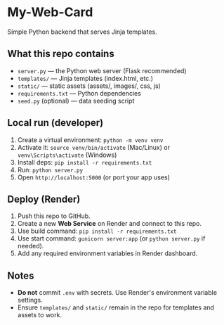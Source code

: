 # My-Web-Card

Simple Python backend that serves Jinja templates.

## What this repo contains
- `server.py` — the Python web server (Flask recommended)
- `templates/` — Jinja templates (index.html, etc.)
- `static/` — static assets (assets/, images/, css, js)
- `requirements.txt` — Python dependencies
- `seed.py` (optional) — data seeding script

## Local run (developer)
1. Create a virtual environment: `python -m venv venv`
2. Activate it: `source venv/bin/activate` (Mac/Linux) or `venv\Scripts\activate` (Windows)
3. Install deps: `pip install -r requirements.txt`
4. Run: `python server.py`
5. Open `http://localhost:5000` (or port your app uses)

## Deploy (Render)
1. Push this repo to GitHub.
2. Create a new **Web Service** on Render and connect to this repo.
3. Use build command: `pip install -r requirements.txt`
4. Use start command: `gunicorn server:app` (or `python server.py` if needed).
5. Add any required environment variables in Render dashboard.

## Notes
- **Do not** commit `.env` with secrets. Use Render's environment variable settings.
- Ensure `templates/` and `static/` remain in the repo for templates and assets to work.

